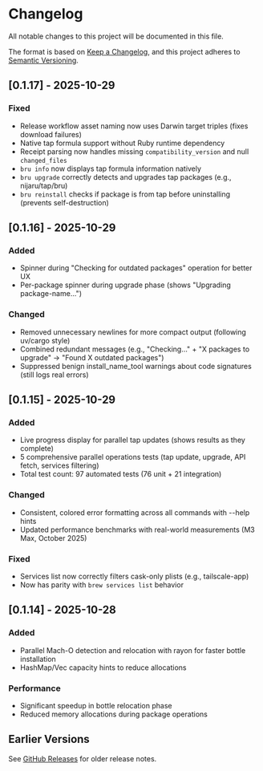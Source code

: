 # Changelog

All notable changes to this project will be documented in this file.

The format is based on [Keep a Changelog](https://keepachangelog.com/en/1.0.0/),
and this project adheres to [Semantic Versioning](https://semver.org/spec/v2.0.0.html).

## [0.1.17] - 2025-10-29

### Fixed
- Release workflow asset naming now uses Darwin target triples (fixes download failures)
- Native tap formula support without Ruby runtime dependency
- Receipt parsing now handles missing `compatibility_version` and null `changed_files`
- `bru info` now displays tap formula information natively
- `bru upgrade` correctly detects and upgrades tap packages (e.g., nijaru/tap/bru)
- `bru reinstall` checks if package is from tap before uninstalling (prevents self-destruction)

## [0.1.16] - 2025-10-29

### Added
- Spinner during "Checking for outdated packages" operation for better UX
- Per-package spinner during upgrade phase (shows "Upgrading package-name...")

### Changed
- Removed unnecessary newlines for more compact output (following uv/cargo style)
- Combined redundant messages (e.g., "Checking..." + "X packages to upgrade" → "Found X outdated packages")
- Suppressed benign install_name_tool warnings about code signatures (still logs real errors)

## [0.1.15] - 2025-10-29

### Added
- Live progress display for parallel tap updates (shows results as they complete)
- 5 comprehensive parallel operations tests (tap update, upgrade, API fetch, services filtering)
- Total test count: 97 automated tests (76 unit + 21 integration)

### Changed
- Consistent, colored error formatting across all commands with --help hints
- Updated performance benchmarks with real-world measurements (M3 Max, October 2025)

### Fixed
- Services list now correctly filters cask-only plists (e.g., tailscale-app)
- Now has parity with `brew services list` behavior

## [0.1.14] - 2025-10-28

### Added
- Parallel Mach-O detection and relocation with rayon for faster bottle installation
- HashMap/Vec capacity hints to reduce allocations

### Performance
- Significant speedup in bottle relocation phase
- Reduced memory allocations during package operations

## Earlier Versions

See [GitHub Releases](https://github.com/nijaru/kombrucha/releases) for older release notes.
